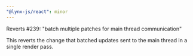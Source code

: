 ```yaml
---
"@lynx-js/react": minor
---
```


Reverts #239: "batch multiple patches for main thread communication"

This reverts the change that batched updates sent to the main thread in a single render pass.
